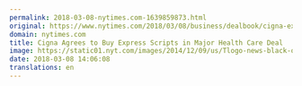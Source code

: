 ```yaml
---
permalink: 2018-03-08-nytimes.com-1639859873.html
original: https://www.nytimes.com/2018/03/08/business/dealbook/cigna-express-scripts.html?partner=rss&amp;emc=rss
domain: nytimes.com
title: Cigna Agrees to Buy Express Scripts in Major Health Care Deal
image: https://static01.nyt.com/images/2014/12/09/us/Tlogo-news-black-on-white/Tlogo-news-black-on-white-mediumThreeByTwo440.png
date: 2018-03-08 14:06:08
translations: en
---
```


